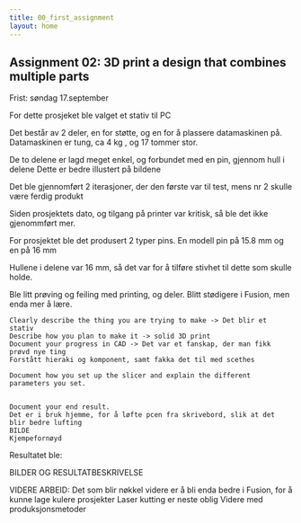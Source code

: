 ```yaml
---
title: 00_first_assignment
layout: home
---
```


## Assignment 02: 3D print a design that combines multiple parts

Frist: søndag 17.september

For dette prosjeket ble valget et stativ til PC

Det består av 2 deler, en for støtte, og en for å plassere datamaskinen på.
Datamaskinen er tung, ca 4 kg , og 17 tommer stor.

De to delene er lagd meget enkel, og forbundet med en pin, gjennom hull i delene
Dette er bedre illustert på bildene

Det ble gjennomført 2 iterasjoner, der den første var til test, mens nr 2 skulle være ferdig produkt

Siden prosjektets dato, og tilgang på printer var kritisk, så ble det ikke gjenommført mer.

For prosjektet ble det produsert 2 typer pins. En modell pin på 15.8 mm og en på 16 mm

Hullene i delene var 16 mm, så det var for å tilføre stivhet til dette som skulle holde.

Ble litt prøving og feiling med printing, og deler.
Blitt stødigere i Fusion, men enda mer å lære.



    Clearly describe the thing you are trying to make -> Det blir et stativ
    Describe how you plan to make it -> solid 3D print
    Document your progress in CAD -> Det var et fanskap, der man fikk prøvd nye ting
    Forstått hieraki og komponent, samt fakka det til med scethes

    Document how you set up the slicer and explain the different parameters you set.


    Document your end result.
    Det er i bruk hjemme, for å løfte pcen fra skrivebord, slik at det blir bedre lufting
    BILDE
    Kjempefornøyd





Resultatet ble: 

BILDER OG RESULTATBESKRIVELSE


VIDERE ARBEID:
Det som blir nøkkel videre er å bli enda bedre i Fusion, for å kunne lage kulere prosjekter
Laser kutting er neste oblig
Videre med produksjonsmetoder


